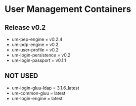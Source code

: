 # User Management Containers

## Release v0.2

* um-pep-engine = v0.2.4
* um-pdp-engine = v0.2
* um-user-profile = v0.2
* um-login-persistence = v0.2
* um-login-passport = v0.1.1

## NOT USED

* um-login-gluu-ldap = 3.1.6_latest
* um-common-gluu = latest
* um-login-engine = latest
